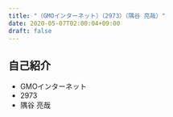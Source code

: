 ```yaml
---
title: "（GMOインターネット）（2973）（隅谷 亮哉）"
date: 2020-05-07T02:00:04+09:00
draft: false
---
```


## 自己紹介
- GMOインターネット
- 2973
- 隅谷 亮哉

